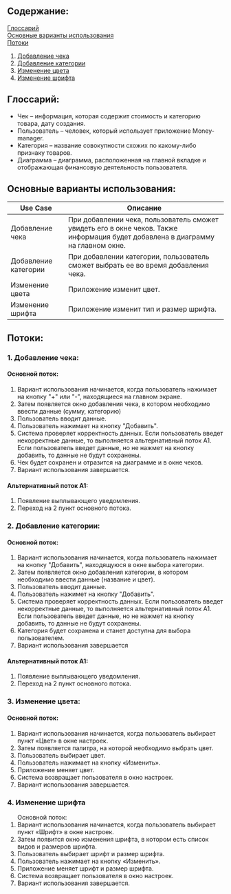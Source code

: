 ## Содержание: 

[Глоссарий](#Глоссарий) <br>
[Основные варианты использования](#1) <br>
[Потоки](#2) <br>
1. [Добавление чека](#3) <br>
2. [Добавление категории](#4) <br>
3. [Изменение цвета](#5) <br>
4. [Изменение шрифта](#6) <br>


## Глоссарий: <a name="Глоссарий"> </a>

<ul> 
  <li> Чек – информация, которая содержит стоимость и категорию товара, дату создания. </li>
  <li> Пользователь – человек, который использует приложение Money-manager. </li>
  <li> Категория – название совокупности схожих по какому-либо признаку товаров. </li>
  <li> Диаграмма – диаграмма, расположенная на главной вкладке и отображающая финансовую деятельность пользователя. </li>
 </ul>
 
## Основные варианты использования: <a name="1"> </a>

|Use Case| Описание | 
|--|--| 
|Добавление чека | При добавлении чека, пользователь сможет увидеть его в окне чеков. Также информация будет добавлена в диаграмму на главном окне. | 
|Добавление категории | При добавлении категории, пользователь сможет выбрать ее во время добавления чека.|
|Изменение цвета | Приложение изменит цвет.|
|Изменение шрифта| Приложение изменит тип и размер шрифта.|

## Потоки: <a name="2"> </a>

### 1. Добавление чека: <a name="3"> </a>

#### Основной поток:
<ul>
  <li type="1">Вариант использования начинается, когда пользователь нажимает на кнопку "+" или "-", находящиеся на главном экране.</li> 
  <li type="1"> Затем появляется окно добавления чека, в котором необходимо ввести данные (сумму, категорию)</li> 
  <li type="1">Пользователь вводит данные.</li>
  <li type="1">Пользователь нажимает на кнопку "Добавить". </li>
  <li type="1">Система проверяет корректность данных. Если пользователь введет некорректные данные, то выполняется альтернативный поток А1. Если пользователь введет данные, но не нажмет на кнопку добавить, то данные не будут сохранены.</li>
  <li type="1">Чек будет сохранен и отразится на диаграмме и в окне чеков. </li>
  <li type="1">Вариант использования завершается.</li>
</ul>

#### Альтернативный поток А1:

<ul>
  <li type="1">Появление выплывающего уведомления.</li>
  <li type="1">Переход на 2 пункт основного потока.</li>
</ul>

### 2. Добавление категории: <a name="4"> </a>

#### Основной поток:

<ul>
  <li type="1">Вариант использования начинается, когда пользователь нажимает на кнопку "Добавить", находящуюся в окне выбора категории.</li>
  <li type="1">Затем появляется окно добавления категории, в котором необходимо ввести данные (название и цвет).</li>
  <li type="1"> Пользователь вводит данные.</li>
  <li type="1">Пользователь нажимет на кнопку "Добавить". </li>
  <li type="1">Система проверяет корректность данных. Если пользователь введет некорректные данные, то выполняется альтернативный поток А1. Если пользователь введет данные, но не нажмет на кнопку добавить, то данные не будут сохранены.</li>
  <li type="1">Категория будет сохранена и станет доступна для выбора пользователем. </li>
  <li type="1">Вариант использования завершается</li>
</ul>

#### Альтернативный поток А1:

<ul>
  <li type="1">Появление выплывающего уведомления.</li>
  <li type="1">Переход на 2 пункт основного потока.</li>
</ul>

### 3. Изменение цвета: <a name="5"> </a>

#### Основной поток:

<ul>
  <li type="1">Вариант использования начинается, когда пользователь выбирает пункт «Цвет» в окне настроек.</li>
  <li type="1">Затем появляется палитра, на которой необходимо выбрать цвет.</li>
  <li type="1">Пользователь выбирает цвет. </li> 
  <li type="1">Пользователь нажимает на кнопку «Изменить».</li>
  <li type="1">Приложение меняет цвет.</li>
  <li type="1">Система возвращает пользователя в окно настроек.</li>
  <li type="1">Вариант использования завершается.</li>
</ul>

### 4. Изменение шрифта <a name="6"> </a>

<ul>
Основной поток:
  <li type="1">Вариант использования начинается, когда пользователь выбирает пункт «Шрифт» в окне настроек.</li>
  <li type="1">Затем появится окно изменения шрифта, в котором есть список видов и размеров шрифта.</li>
  <li type="1">Пользователь выбирает шрифт и размер шрифта. </li>
  <li type="1">Пользователь нажимает на кнопку «Изменить».</li>
  <li type="1">Приложение меняет шрифт и размер шрифта.</li>
  <li type="1">Система возвращает пользователя в окно настроек.</li>
  <li type="1">Вариант использования завершается.</li>
</ul>
